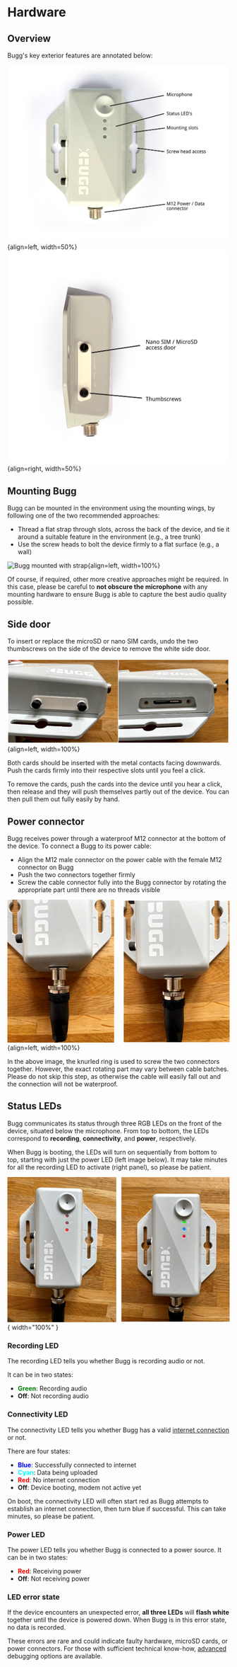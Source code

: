 # Hardware 

## Overview

Bugg's key exterior features are annotated below:

![Top view of Bugg device](img/bugg-v2-top.png){align=left, width=50%}![Side view of Bugg device](img/bugg-v2-side-annotate.png){align=right, width=50%} 


## Mounting Bugg

Bugg can be mounted in the environment using the mounting wings, by following one of the two recommended approaches:

* Thread a flat strap through slots, across the back of the device, and tie it around a suitable feature in the environment (e.g., a tree trunk) 
* Use the screw heads to bolt the device firmly to a flat surface (e.g., a wall) 

![Bugg mounted with strap](img/bugg-mounted.png){align=left, width=100%}

Of course, if required, other more creative approaches might be required. In this case, please be careful to **not obscure the microphone** with any mounting hardware to ensure Bugg is able to capture the best audio quality possible.


## Side door

To insert or replace the microSD or nano SIM cards, undo the two thumbscrews on the side of the device to remove the white side door.

![Bugg nano SIM and microSD card replacement](img/bugg-sim-sd-replace.png){align=left, width=100%}

Both cards should be inserted with the metal contacts facing downwards. Push the cards firmly into their respective slots until you feel a click.

To remove the cards, push the cards into the device until you hear a click, then release and they will push themselves partly out of the device. You can then pull them out fully easily by hand.  


## Power connector

Bugg receives power through a waterproof M12 connector at the bottom of the device. To connect a Bugg to its power cable:

* Align the M12 male connector on the power cable with the female M12 connector on Bugg
* Push the two connectors together firmly
* Screw the cable connector fully into the Bugg connector by rotating the appropriate part until there are no threads visible 

![Bugg power connector](img/bugg-power-connector.png){align=left, width=100%}

In the above image, the knurled ring is used to screw the two connectors together. However, the exact rotating part may vary between cable batches. Please do not skip this step, as otherwise the cable will easily fall out and the connection will not be waterproof. 

## Status LEDs

Bugg communicates its status through three RGB LEDs on the front of the device, situated below the microphone. From top to bottom, the LEDs correspond to **recording**, **connectivity**, and **power**, respectively.

When Bugg is booting, the LEDs will turn on sequentially from bottom to top, starting with just the power LED (left image below). It may take minutes for all the recording LED to activate (right panel), so please be patient.

![Bugg status LEDs](img/bugg_status_leds.png){ width="100%" }


### Recording LED

The recording LED tells you whether Bugg is recording audio or not. 

It can be in two states:

* **<span style="color:green">Green</span>**: Recording audio
* **Off**: Not recording audio

### Connectivity LED

The connectivity LED tells you whether Bugg has a valid [internet connection](connectivity.md) or not.

There are four states:

* **<span style="color:blue">Blue</span>**: Successfully connected to internet 
* **<span style="color:cyan">Cyan</span>**: Data being uploaded
* **<span style="color:red">Red</span>**: No internet connection 
* **Off**: Device booting, modem not active yet

On boot, the connectivity LED will often start red as Bugg attempts to establish an internet connection, then turn blue if successful. This can take minutes, so please be patient.  

### Power LED

The power LED tells you whether Bugg is connected to a power source. It can be in two states:

* **<span style="color:red">Red</span>**: Receiving power
* **Off**: Not receiving power

### LED error state

If the device encounters an unexpected error, **all three LEDs** will **flash white** together until the device is powered down. When Bugg is in this error state, no data is recorded. 

These errors are rare and could indicate faulty hardware, microSD cards, or power connectors. For those with sufficient technical know-how, [advanced](advanced.md) debugging options are available. 



